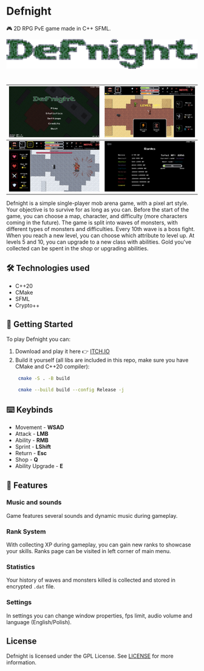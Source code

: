 
# Defnight

🎮 2D RPG PvE game made in C++ SFML.

<p align="center">
    <img src="https://github.com/Piterson25/Defnight/blob/v0.2.4/assets/textures/title.png">
</p>

#
| ![screenshot1.png](https://github.com/Piterson25/Defnight/blob/v0.2.4/screenshots/screenshot1.png) | ![screenshot2.png](https://github.com/Piterson25/Defnight/blob/v0.2.4/screenshots/screenshot2.png) |
| ---------------------------- | ---------------------------- |
| ![screenshot3.png](https://github.com/Piterson25/Defnight/blob/v0.2.4/screenshots/screenshot3.png) | ![screenshot4.png](https://github.com/Piterson25/Defnight/blob/v0.2.4/screenshots/screenshot4.png) |

Defnight is a simple single-player mob arena game, with a pixel art style. Your objective is to survive for as long as you can. Before the start of the game, you can choose a map, character, and difficulty (more characters coming in the future). The game is split into waves of monsters, with different types of monsters and difficulties. Every 10th wave is a boss fight. When you reach a new level, you can choose which attribute to level up. At levels 5 and 10, you can upgrade to a new class with abilities. Gold you've collected can be spent in the shop or upgrading abilities.

## 🛠️ Technologies used

* C++20
* CMake
* SFML
* Crypto++

## 🚀 Getting Started
To play Defnight you can:
1. Download and play it here 👉 [ITCH.IO](https://piterson25.itch.io/defnight)
2. Build it yourself (all libs are included in this repo, make sure you have CMake and C++20 compiler):
   ```sh
    cmake -S . -B build
   ```
   ```sh
    cmake --build build --config Release -j
   ```

## ⌨️ Keybinds
- Movement - **WSAD**
- Attack - **LMB**
- Ability - **RMB**
- Sprint - **LShift**
- Return - **Esc**
- Shop - **Q**
- Ability Upgrade - **E**

## 🎉 Features
### Music and sounds
Game features several sounds and dynamic music during gameplay.

### Rank System
With collecting XP during gameplay, you can gain new ranks to showcase your skills. Ranks page can be visited in left corner of main menu.

### Statistics
Your history of waves and monsters killed is collected and stored in encrypted ```.dat``` file.

### Settings
In settings you can change window properties, fps limit, audio volume and language (English/Polish).

## License
Defnight is licensed under the GPL License. See [LICENSE](https://github.com/Piterson25/Defnight/blob/v0.2.4/LICENSE.md) for more information.
